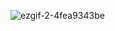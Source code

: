 ![ezgif-2-4fea9343be](https://github.com/user-attachments/assets/f4e4e947-65b1-4c8a-9a17-afddfe629fb7)
